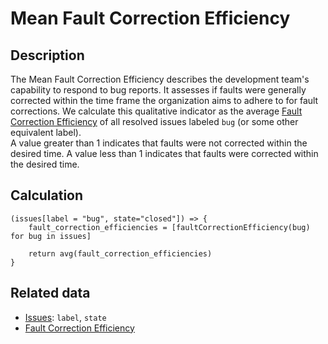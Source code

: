 # Mean Fault Correction Efficiency

## Description

The Mean Fault Correction Efficiency describes the development team's capability to respond to bug reports. It assesses if faults were generally corrected within the time frame the organization aims to adhere to for fault corrections.
We calculate this qualitative indicator as the average [Fault Correction Efficiency](FaultCorrectionEfficiency.md) of all resolved issues labeled `bug` (or some other equivalent label).  
A value greater than 1 indicates that faults were not corrected within the desired time. A value less than 1 indicates that faults were corrected within the desired time.

## Calculation

```
(issues[label = "bug", state="closed"]) => {
    fault_correction_efficiencies = [faultCorrectionEfficiency(bug) for bug in issues]
    
    return avg(fault_correction_efficiencies)
}
```

## Related data
- [Issues](Issue.md): `label`, `state`
- [Fault Correction Efficiency](FaultCorrectionEfficiency.md)
